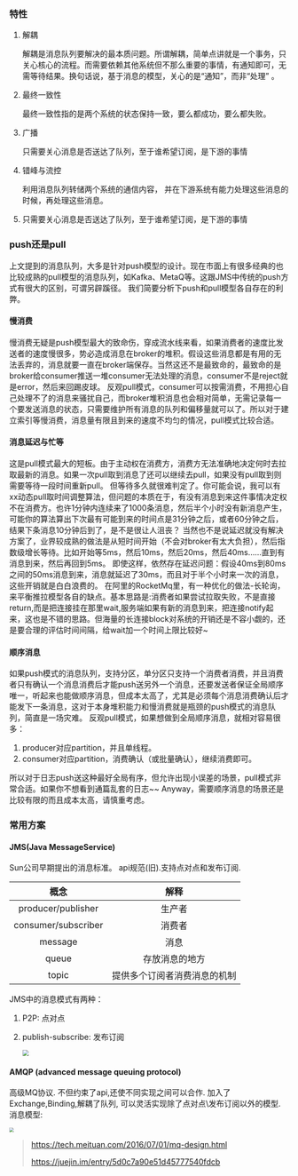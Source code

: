 ### 特性

1. 解耦

     解耦是消息队列要解决的最本质问题。所谓解耦，简单点讲就是一个事务，只关心核心的流程。而需要依赖其他系统但不那么重要的事情，有通知即可，无需等待结果。换句话说，基于消息的模型，关心的是“通知”，而非“处理” 。 

2. 最终一致性

     最终一致性指的是两个系统的状态保持一致，要么都成功，要么都失败。 

3. 广播

     只需要关心消息是否送达了队列，至于谁希望订阅，是下游的事情 

4. 错峰与流控

    利用消息队列转储两个系统的通信内容， 并在下游系统有能力处理这些消息的时候，再处理这些消息。

5.  只需要关心消息是否送达了队列，至于谁希望订阅，是下游的事情 

    

### push还是pull

上文提到的消息队列，大多是针对push模型的设计。现在市面上有很多经典的也比较成熟的pull模型的消息队列，如Kafka、MetaQ等。这跟JMS中传统的push方式有很大的区别，可谓另辟蹊径。 我们简要分析下push和pull模型各自存在的利弊。

#### 慢消费

慢消费无疑是push模型最大的致命伤，穿成流水线来看，如果消费者的速度比发送者的速度慢很多，势必造成消息在broker的堆积。假设这些消息都是有用的无法丢弃的，消息就要一直在broker端保存。当然这还不是最致命的，最致命的是broker给consumer推送一堆consumer无法处理的消息，consumer不是reject就是error，然后来回踢皮球。 反观pull模式，consumer可以按需消费，不用担心自己处理不了的消息来骚扰自己，而broker堆积消息也会相对简单，无需记录每一个要发送消息的状态，只需要维护所有消息的队列和偏移量就可以了。所以对于建立索引等慢消费，消息量有限且到来的速度不均匀的情况，pull模式比较合适。

#### 消息延迟与忙等

这是pull模式最大的短板。由于主动权在消费方，消费方无法准确地决定何时去拉取最新的消息。如果一次pull取到消息了还可以继续去pull，如果没有pull取到则需要等待一段时间重新pull。 但等待多久就很难判定了。你可能会说，我可以有xx动态pull取时间调整算法，但问题的本质在于，有没有消息到来这件事情决定权不在消费方。也许1分钟内连续来了1000条消息，然后半个小时没有新消息产生， 可能你的算法算出下次最有可能到来的时间点是31分钟之后，或者60分钟之后，结果下条消息10分钟后到了，是不是很让人沮丧？ 当然也不是说延迟就没有解决方案了，业界较成熟的做法是从短时间开始（不会对broker有太大负担），然后指数级增长等待。比如开始等5ms，然后10ms，然后20ms，然后40ms……直到有消息到来，然后再回到5ms。 即使这样，依然存在延迟问题：假设40ms到80ms之间的50ms消息到来，消息就延迟了30ms，而且对于半个小时来一次的消息，这些开销就是白白浪费的。 在阿里的RocketMq里，有一种优化的做法-长轮询，来平衡推拉模型各自的缺点。基本思路是:消费者如果尝试拉取失败，不是直接return,而是把连接挂在那里wait,服务端如果有新的消息到来，把连接notify起来，这也是不错的思路。但海量的长连接block对系统的开销还是不容小觑的，还是要合理的评估时间间隔，给wait加一个时间上限比较好~

#### 顺序消息

如果push模式的消息队列，支持分区，单分区只支持一个消费者消费，并且消费者只有确认一个消息消费后才能push送另外一个消息，还要发送者保证全局顺序唯一，听起来也能做顺序消息，但成本太高了，尤其是必须每个消息消费确认后才能发下一条消息，这对于本身堆积能力和慢消费就是瓶颈的push模式的消息队列，简直是一场灾难。 反观pull模式，如果想做到全局顺序消息，就相对容易很多：

1. producer对应partition，并且单线程。
2. consumer对应partition，消费确认（或批量确认），继续消费即可。

所以对于日志push送这种最好全局有序，但允许出现小误差的场景，pull模式非常合适。如果你不想看到通篇乱套的日志~~ Anyway，需要顺序消息的场景还是比较有限的而且成本太高，请慎重考虑。

### 常用方案

#### JMS(Java MessageService)

Sun公司早期提出的消息标准。
api规范(旧).支持点对点和发布订阅.

|        概念         |             解释             |
| :-----------------: | :--------------------------: |
| producer/publisher  |            生产者            |
| consumer/subscriber |            消费者            |
|       message       |             消息             |
|        queue        |        存放消息的地方        |
|        topic        | 提供多个订阅者消费消息的机制 |

JMS中的消息模式有两种：

1. P2P: 点对点

2. publish-subscribe: 发布订阅

    <img src="../imgs/java_mq_jms.png" style="zoom: 67%;" />

#### AMQP (advanced message queuing protocol)

高级MQ协议. 不但约束了api,还使不同实现之间可以合作.
加入了Exchange,Binding,解耦了队列,
可以灵活实现除了点对点\发布订阅以外的模型.
消息模型:

<img src="../imgs/java_mq_amqp.png" style="zoom: 50%;" />

> https://tech.meituan.com/2016/07/01/mq-design.html 
>
> https://juejin.im/entry/5d0c7a90e51d45777540fdcb 